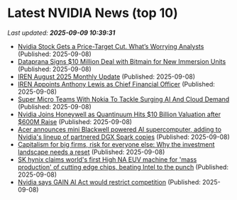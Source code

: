 # Latest NVIDIA News (top 10)
_Last updated: **2025-09-09 10:39:31**_

- [Nvidia Stock Gets a Price-Target Cut. What’s Worrying Analysts](https://biztoc.com/x/76c0a3f9c838a8d0) (Published: 2025-09-08)
- [Dataprana Signs $10 Million Deal with Bitmain for New Immersion Units](https://www.globenewswire.com/news-release/2025/09/08/3145942/0/en/Dataprana-Signs-10-Million-Deal-with-Bitmain-for-New-Immersion-Units.html) (Published: 2025-09-08)
- [IREN August 2025 Monthly Update](https://www.globenewswire.com/news-release/2025/09/08/3145927/0/en/IREN-August-2025-Monthly-Update.html) (Published: 2025-09-08)
- [IREN Appoints Anthony Lewis as Chief Financial Officer](https://www.globenewswire.com/news-release/2025/09/08/3145928/0/en/IREN-Appoints-Anthony-Lewis-as-Chief-Financial-Officer.html) (Published: 2025-09-08)
- [Super Micro Teams With Nokia To Tackle Surging AI And Cloud Demand](https://finance.yahoo.com/news/super-micro-teams-nokia-tackle-100553967.html) (Published: 2025-09-08)
- [Nvidia Joins Honeywell as Quantinuum Hits $10 Billion Valuation after $600M Raise](https://biztoc.com/x/133ee0988450ecba) (Published: 2025-09-08)
- [Acer announces mini Blackwell powered AI supercomputer, adding to Nvidia's lineup of partnered DGX Spark copies](https://www.pcgamer.com/hardware/acer-announces-mini-blackwell-powered-ai-supercomputer-adding-to-nvidias-lineup-of-partnered-dgx-spark-copies/) (Published: 2025-09-08)
- [Capitalism for big firms, risk for everyone else: Why the investment landscape needs a reset](https://financialpost.com/investing/capitalism-big-firms-risk-everyone-else-investment-landscape-reset) (Published: 2025-09-08)
- [SK hynix claims world's first High NA EUV machine for 'mass production' of cutting edge chips, beating Intel to the punch](https://www.pcgamer.com/hardware/sk-hynix-claims-worlds-first-high-na-euv-machine-for-mass-production-of-cutting-edge-chips-beating-intel-to-the-punch/) (Published: 2025-09-08)
- [Nvidia says GAIN AI Act would restrict competition](https://thefly.com/permalinks/entry.php/id4194148/NVDA-Nvidia-says-GAIN-AI-Act-would-restrict-competition) (Published: 2025-09-08)
